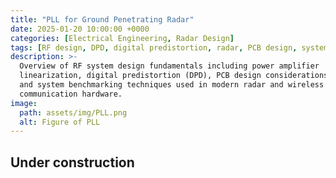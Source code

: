 ```yaml
---
title: "PLL for Ground Penetrating Radar"
date: 2025-01-20 10:00:00 +0000
categories: [Electrical Engineering, Radar Design]
tags: [RF design, DPD, digital predistortion, radar, PCB design, system benchmarking, wireless systems]
description: >-
  Overview of RF system design fundamentals including power amplifier
  linearization, digital predistortion (DPD), PCB design considerations,
  and system benchmarking techniques used in modern radar and wireless
  communication hardware.
image:
  path: assets/img/PLL.png
  alt: Figure of PLL
---
```


## Under construction
